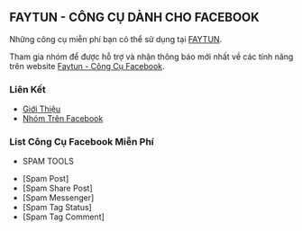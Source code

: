 ## FAYTUN - CÔNG CỤ DÀNH CHO FACEBOOK

Những công cụ miễn phí bạn có thể sử dụng tại [FAYTUN](https://faytun.net).

Tham gia nhóm để được hỗ trợ và nhận thông báo mới nhất về các tính năng trên website [Faytun - Công Cụ Facebook](https://www.facebook.com/groups/479240542465446/).


### Liên Kết

- [Giới Thiệu](README.md)
- [Nhóm Trên Facebook](https://www.facebook.com/groups/479240542465446/)

### List Công Cụ Facebook Miễn Phí

- SPAM TOOLS
 + [Spam Post]
 + [Spam Share Post]
 + [Spam Messenger]
 + [Spam Tag Status]
 + [Spam Tag Comment]
